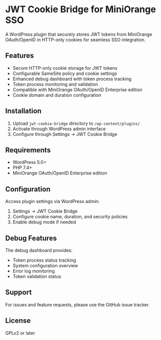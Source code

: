 # JWT Cookie Bridge for MiniOrange SSO

A WordPress plugin that securely stores JWT tokens from MiniOrange OAuth/OpenID in HTTP-only cookies for seamless SSO integration.

## Features

- Secure HTTP-only cookie storage for JWT tokens
- Configurable SameSite policy and cookie settings
- Enhanced debug dashboard with token process tracking
- Token process monitoring and validation
- Compatible with MiniOrange OAuth/OpenID Enterprise edition
- Cookie domain and duration configuration

## Installation

1. Upload `jwt-cookie-bridge` directory to `/wp-content/plugins/`
2. Activate through WordPress admin interface
3. Configure through Settings → JWT Cookie Bridge

## Requirements

- WordPress 5.0+
- PHP 7.4+
- MiniOrange OAuth/OpenID Enterprise edition

## Configuration

Access plugin settings via WordPress admin:
1. Settings → JWT Cookie Bridge
2. Configure cookie name, duration, and security policies
3. Enable debug mode if needed

## Debug Features

The debug dashboard provides:
- Token process status tracking
- System configuration overview
- Error log monitoring
- Token validation status

## Support

For issues and feature requests, please use the GitHub issue tracker.

## License

GPLv2 or later